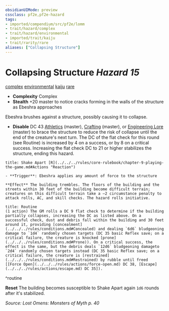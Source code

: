 ```yaml
---
obsidianUIMode: preview
cssclass: pf2e,pf2e-hazard
tags:
- imported/compendium/src/pf2e/lomm
- trait/hazard/complex
- trait/hazard/environmental
- imported/trait/kaiju
- trait/rarity/rare
aliases: ["Collapsing Structure"]
---
```

# Collapsing Structure *Hazard 15*  
[complex](complex.md)  [environmental](environmental.md)  [kaiju](kaiju-frp2.md)  [rare](rare.md)  

- **Complexity** Complex
- **Stealth** +20 master to notice cracks forming in the walls of the structure as Ebeshra approaches  

Ebeshra brushes against a structure, possibly causing it to collapse.

- **Disable** DC 43 [Athletics](../../skills.md#Athletics) (master), [Crafting](../../skills.md#Crafting) (master), or [Engineering Lore](../../skills.md#Lore) (master) to brace the structure to reduce the risk of collapse until the end of the creature's next turn. The DC of the flat check for this round (see Routine) is increased by 4 on a success, or by 8 on a critical success. Increasing the flat check DC to 21 or higher stabilizes the structure, ending this hazard.  
     
```ad-embed-ability
title: Shake Apart [R](../../../rules/core-rulebook/chapter-9-playing-the-game.md#Actions "Reaction")

- **Trigger**: Ebeshra applies any amount of force to the structure

**Effect** The building trembles. The floors of the building and the streets within 30 feet of the building become difficult terrain; creatures on this difficult terrain take a –2 circumstance penalty to attack rolls, AC, and skill checks. The hazard rolls initiative.
```

```ad-pf2-summary
title: Routine
(1 action) The GM rolls a DC 9 flat check to determine if the building partially collapses, increasing the DC as listed above. On a successful check, dust and debris fall within the building and 30 feet around it, providing [concealment](../../../rules/conditions.md#Concealed) and dealing `6d6` bludgeoning damage to `1d4` randomly chosen targets (DC 35 basic Reflex save; on a critical failure, the creature is knocked [prone](../../../rules/conditions.md#Prone)). On a critical success, the effect is the same, but the debris deals `12d6` bludgeoning damageto `2d4` randomly chosen targets instead (DC 35 basic Reflex save; on a critical failure, the creature is [restrained](../../../rules/conditions.md#Restrained) by rubble until freed [[Force Open](../../../rules/actions/force-open.md) DC 38, [Escape](../../../rules/actions/escape.md) DC 35]).
```
^routine

**Reset** The building becomes susceptible to Shake Apart again `1d6` rounds after it's stabilized.  

*Source: Lost Omens: Monsters of Myth p. 40*
